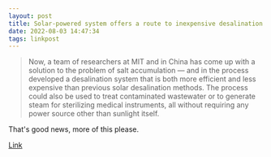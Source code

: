 ```yaml
---
layout: post
title: Solar-powered system offers a route to inexpensive desalination - MIT News
date: 2022-08-03 14:47:34
tags: linkpost
---
```


> Now, a team of researchers at MIT and in China has come up with a solution to the problem of salt accumulation — and in the process developed a desalination system that is both more efficient and less expensive than previous solar desalination methods. The process could also be used to treat contaminated wastewater or to generate steam for sterilizing medical instruments, all without requiring any power source other than sunlight itself.


That's good news, more of this please. 

[Link](https://news.mit.edu/2022/solar-desalination-system-inexpensive-0214)
